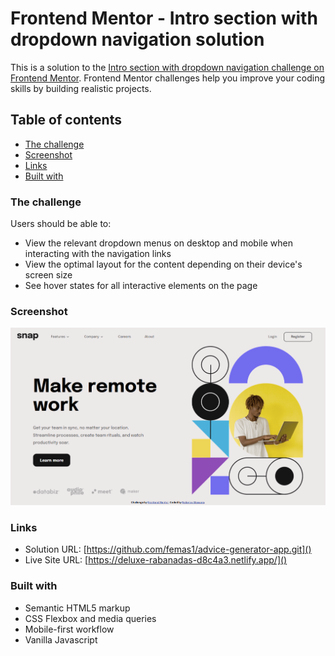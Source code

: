 # Frontend Mentor - Intro section with dropdown navigation solution

This is a solution to the [Intro section with dropdown navigation challenge on Frontend Mentor](https://www.frontendmentor.io/challenges/intro-section-with-dropdown-navigation-ryaPetHE5). Frontend Mentor challenges help you improve your coding skills by building realistic projects. 

## Table of contents

  - [The challenge](#the-challenge)
  - [Screenshot](#screenshot)
  - [Links](#links)
  - [Built with](#built-with)

### The challenge

Users should be able to:

- View the relevant dropdown menus on desktop and mobile when interacting with the navigation links
- View the optimal layout for the content depending on their device's screen size
- See hover states for all interactive elements on the page

### Screenshot

![](images/screenshot.png)

### Links

- Solution URL: [https://github.com/femas1/advice-generator-app.git]()
- Live Site URL: [https://deluxe-rabanadas-d8c4a3.netlify.app/]()

### Built with

- Semantic HTML5 markup
- CSS Flexbox and media queries
- Mobile-first workflow
- Vanilla Javascript
